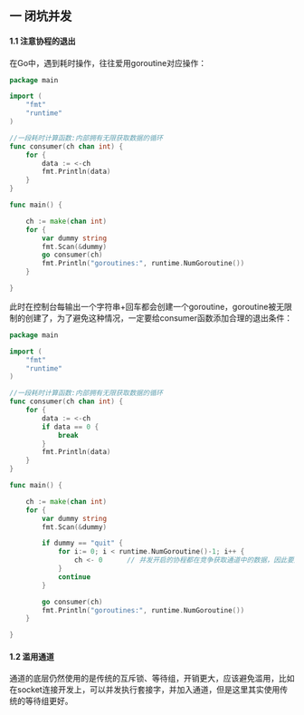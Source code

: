 ## 一 闭坑并发

#### 1.1 注意协程的退出

在Go中，遇到耗时操作，往往爱用goroutine对应操作：
```go
package main

import (
	"fmt"
	"runtime"
)

//一段耗时计算函数:内部拥有无限获取数据的循环
func consumer(ch chan int) {
	for {
		data := <-ch
		fmt.Println(data)
	}
}

func main() {

	ch := make(chan int)
	for {
		var dummy string
		fmt.Scan(&dummy)
		go consumer(ch)
		fmt.Println("goroutines:", runtime.NumGoroutine())
	}

}

```

此时在控制台每输出一个字符串+回车都会创建一个goroutine，goroutine被无限制的创建了，为了避免这种情况，一定要给consumer函数添加合理的退出条件：
```go
package main

import (
	"fmt"
	"runtime"
)

//一段耗时计算函数:内部拥有无限获取数据的循环
func consumer(ch chan int) {
	for {
		data := <-ch
		if data == 0 {
			break
		}
		fmt.Println(data)
	}
}

func main() {

	ch := make(chan int)
	for {
		var dummy string
		fmt.Scan(&dummy)

		if dummy == "quit" {
			for i:= 0; i < runtime.NumGoroutine()-1; i++ {
				ch <- 0      // 并发开启的协程都在竞争获取通道中的数据，因此要知道有多少协程需要退出，就得给通道发送多少个0
			}
			continue
		}

		go consumer(ch)
		fmt.Println("goroutines:", runtime.NumGoroutine())
	}

}

```

#### 1.2 滥用通道

通道的底层仍然使用的是传统的互斥锁、等待组，开销更大，应该避免滥用，比如在socket连接开发上，可以并发执行套接字，并加入通道，但是这里其实使用传统的等待组更好。